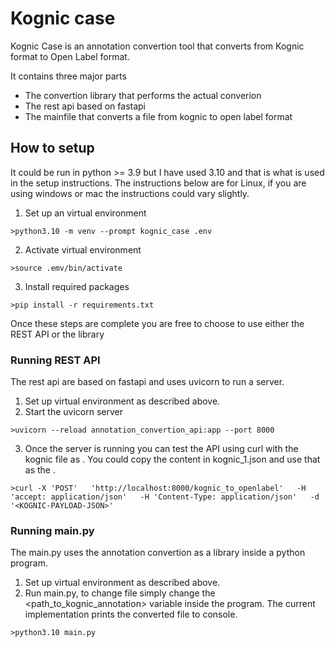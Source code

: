 # Kognic case
Kognic Case is an annotation convertion tool that converts from Kognic format to Open Label format.

It contains three major parts

- The convertion library that performs the actual converion
- The rest api based on fastapi
- The mainfile that converts a file from kognic to open label format

## How to setup
It could be run in python >= 3.9 but I have used 3.10 and that is what is used in the setup instructions.
The instructions below are for Linux, if you are using windows or mac the instructions could vary slightly.
1) Set up an virtual environment
```
>python3.10 -m venv --prompt kognic_case .env
```
2) Activate virtual environment
```
>source .emv/bin/activate
```
3) Install required packages
```
>pip install -r requirements.txt
```
Once these steps are complete you are free to choose to use either the REST API or the library

### Running REST API
The rest api are based on fastapi and uses uvicorn to run a server.
1) Set up virtual environment as described above.
2) Start the uvicorn server
```
>uvicorn --reload annotation_convertion_api:app --port 8000
```
3) Once the server is running you can test the API using curl with the kognic file as <KOGNIC-PAYLOAD-JSON>. You could copy the content in kognic_1.json and use that as the <KOGNIC-PAYLOAD-JSON>.
```
>curl -X 'POST'   'http://localhost:8000/kognic_to_openlabel'   -H 'accept: application/json'   -H 'Content-Type: application/json'   -d '<KOGNIC-PAYLOAD-JSON>'
```
### Running main.py
The main.py uses the annotation convertion as a library inside a python program.
1) Set up virtual environment as described above.
2) Run main.py, to change file simply change the <path_to_kognic_annotation> variable inside the program. The current implementation prints the converted file to console.
```
>python3.10 main.py
```

